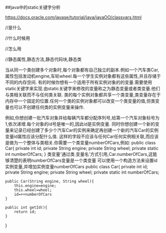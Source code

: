 ##java中的static关键字分析

https://docs.oracle.com/javase/tutorial/java/javaOO/classvars.html

//是什么

//什么时候用

//怎么用

//静态属性,静态方法,静态代码块,静态类

当从同一个类创建多个对象时,每个对象都有自己独立的副本.例如一个汽车类Car,属性包括发动机engine,车轮wheel.每一个学生实例对象都有这些属性,并且存储于不同的内存空间.
有的时候你想有一个适用于所有实例对象的的变量.需要使用static关键字来实现.由static关键字来修改的变量称之为静态变量或者类变量.他们与类相关联而不与任何类关联.
类的每个实例对象都共享一个类变量,类变量存在于内存中一个固定的位置.任何一个类的实例对象都可以改变一个类变量的值,但类变量也可以不创建任何类的实例变量来操作.

例如,你想创建一批汽车对象并给每辆汽车都分配序列号,给第一个汽车对象标号为1,依次递增.每个对象的id号是唯一的,因此id是实例变量.
同时你想创建一个新的变量来记录已经创建了多少个汽车Car的实例来确定再创建一个新的汽车Car的实例变量id属性应该分配什么值.
这样的字段不应该与任何Car任何实例相关联,而应该是做为一个整体与类相关.你需要一个类变量numberOfCars,例如:
public class Car{
    private int id;
    private String engine;
    private String wheel;
    private static int numberOfCars;
}
类变量'通过类.变量名'方式引用,Car.numberOfCars,这能够清楚的表明numberOfCars变量是一个类变量
可以使用一个构造方法来设置id实例变量,并增加实例变量numberOfCars
public class Car{
    private int  id;
    private String engine;
    private String wheel;
    private static int numberOfCars;

    public Car(String engine, String wheel){
        this.engine=engine;
        this.wheel=wheel;
        id=++numberOfCars
    }

    public int getId(){
        return id;
    }
}










